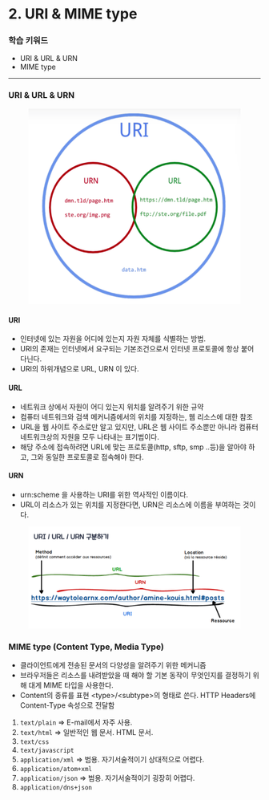 # 2. URI & MIME type

### 학습 키워드

* URI & URL & URN
* MIME type



***



### URI & URL & URN&#x20;

<figure><img src="../.gitbook/assets/image (1).png" alt=""><figcaption></figcaption></figure>

#### URI

* 인터넷에 있는 자원을 어디에 있는지 자원 자체를 식별하는 방법.
* URI의 존재는 인터넷에서 요구되는 기본조건으로서 인터넷 프로토콜에 항상 붙어 다닌다.
* URI의 하위개념으로 URL, URN 이 있다.

#### URL

* 네트워크 상에서 자원이 어디 있는지 위치를 알려주기 위한 규약
* 컴퓨터 네트워크와 검색 메커니즘에서의 위치를 지정하는, 웹 리소스에 대한 참조
* URL을 웹 사이트 주소로만 알고 있지만, URL은 웹 사이트 주소뿐만 아니라 컴퓨터 네트워크상의 자원을 모두 나타내는 표기법이다.
* 해당 주소에 접속하려면 URL에 맞는 프로토콜(http, sftp, smp ..등)을 알아야 하고, 그와 동일한 프로토콜로 접속해야 한다.

#### URN

* urn:scheme 을 사용하는 URI를 위한 역사적인 이름이다.
* URL이 리소스가 있는 위치를 지정한다면, URN은 리소스에 이름을 부여하는 것이다.

<figure><img src="../.gitbook/assets/image (4).png" alt=""><figcaption></figcaption></figure>



### MIME type (Content Type, Media Type)

* 클라이언트에게 전송된 문서의 다양성을 알려주기 위한 메커니즘
* 브라우저들은 리소스를 내려받았을 때 해야 할 기본 동작이 무엇인지를 결정하기 위해 대게 MIME 타입을 사용한다.
* Content의 종류를 표현 \<type>/\<subtype>의 형태로 쓴다. HTTP Headers에 Content-Type 속성으로 전달함

1. `text/plain` ⇒ E-mail에서 자주 사용.
2. `text/html` ⇒ 일반적인 웹 문서. HTML 문서.
3. `text/css`
4. `text/javascript`
5. `application/xml` ⇒ 범용. 자기서술적이기 상대적으로 어렵다.
6. `application/atom+xml`
7. `application/json` ⇒ 범용. 자기서술적이기 굉장히 어렵다.
8. `application/dns+json`


